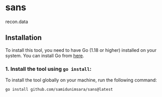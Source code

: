 # sans
recon.data
## Installation

To install this tool, you need to have Go (1.18 or higher) installed on your system. You can install Go from [here](https://golang.org/doc/install).

### 1. Install the tool using `go install`:

To install the tool globally on your machine, run the following command:

```bash
go install github.com/samidunimsara/sans@latest
